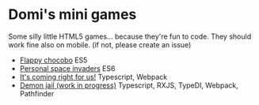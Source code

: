 # Domi's mini games
Some silly little HTML5 games... because they're fun to code. 
They should work fine also on mobile.
(if not, please create an issue)

- [Flappy chocobo](https://domi7777.github.io/mini-games/flappy-chocobo/) ES5
- [Personal space invaders](https://domi7777.github.io/mini-games/personal-space-invaders/) ES6
- [It's coming right for us!](https://domi7777.github.io/mini-games/its-coming-right-for-us/dist) Typescript, Webpack
- [Demon jail (work in progress)](https://domi7777.github.io/mini-games/demon-jail/dist) Typescript, RXJS, TypeDI, Webpack, Pathfinder

